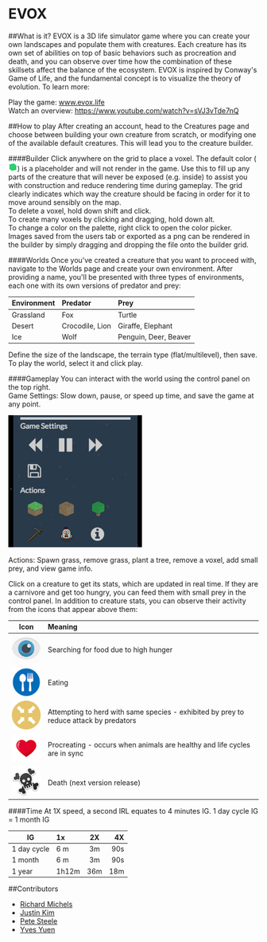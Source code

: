 # EVOX

##What is it?
EVOX is a 3D life simulator game where you can create your own landscapes and populate them with creatures. Each creature has its own set of abilities on top of basic behaviors such as procreation and death, and you can observe over time how the combination of these skillsets affect the balance of the ecosystem. EVOX is inspired by Conway's Game of Life, and the fundamental concept is to visualize the theory of evolution. To learn more:

Play the game: www.evox.life  
Watch an overview: https://www.youtube.com/watch?v=sVJ3vTde7nQ

##How to play
After creating an account, head to the Creatures page and choose between building your own creature from scratch, or modifying one of the available default creatures. This will lead you to the creature builder.

####Builder
Click anywhere on the grid to place a voxel. The default color (![](client/textures/block.png)) is a placeholder and will not render in the game. Use this to fill up any parts of the creature that will never be exposed (e.g. inside) to assist you with construction and reduce rendering time during gameplay. The grid clearly indicates which way the creature should be facing in order for it to move around sensibly on the map.  
To delete a voxel, hold down shift and click.  
To create many voxels by clicking and dragging, hold down alt.  
To change a color on the palette, right click to open the color picker.  
Images saved from the users tab or exported as a png can be rendered in the builder by simply dragging and dropping the file onto the builder grid.

####Worlds
Once you've created a creature that you want to proceed with, navigate to the Worlds page and create your own environment. After providing a name, you'll be presented with three types of environments, each one with its own versions of predator and prey:

|Environment      | Predator            | Prey            |
|--------| :------------- |:-------------|
| Grassland  | Fox     | Turtle |
| Desert | Crocodile, Lion      | Giraffe, Elephant     |
| Ice | Wolf| Penguin, Deer, Beaver    |

Define the size of the landscape, the terrain type (flat/multilevel), then save. To play the world, select it and click play.

####Gameplay
You can interact with the world using the control panel on the top right.  
Game Settings: Slow down, pause, or speed up time, and save the game at any point.

![](server/images/controlpanel.png)

Actions: Spawn grass, remove grass, plant a tree, remove a voxel, add small prey, and view game info.

Click on a creature to get its stats, which are updated in real time. If they are a carnivore and get too hungry, you can feed them with small prey in the control panel. In addition to creature stats, you can observe their activity from the icons that appear above them:

|Icon      | Meaning            |
|--------| :------------- |
| ![](client/textures/look.png)  | Searching for food due to high hunger |
| ![](client/textures/eating.png) | Eating      |
| ![](client/textures/herd.png) | Attempting to herd with same species - exhibited by prey to reduce attack by predators|
| ![](client/textures/love.png) | Procreating - occurs when animals are healthy and life cycles are in sync|
| ![](client/textures/dead.png) | Death (next version release) |

####Time
At 1X speed, a second IRL equates to 4 minutes IG.
1 day cycle IG = 1 month IG

|IG      | 1x            | 2X            | 4X    |
|--------| :------------- |:-------------:| -----:|
| 1 day cycle | 6 m     | 3m | 90s |
| 1 month| 6 m      | 3m     |   90s|
| 1 year| 1h12m| 36m    |    18m |

##Contributors
- [Richard Michels](https://github.com/richardalexandermichels)
- [Justin Kim](https://github.com/jkim430)
- [Pete Steele](https://github.com/celanajaya)
- [Yves Yuen](https://github.com/justYves)

